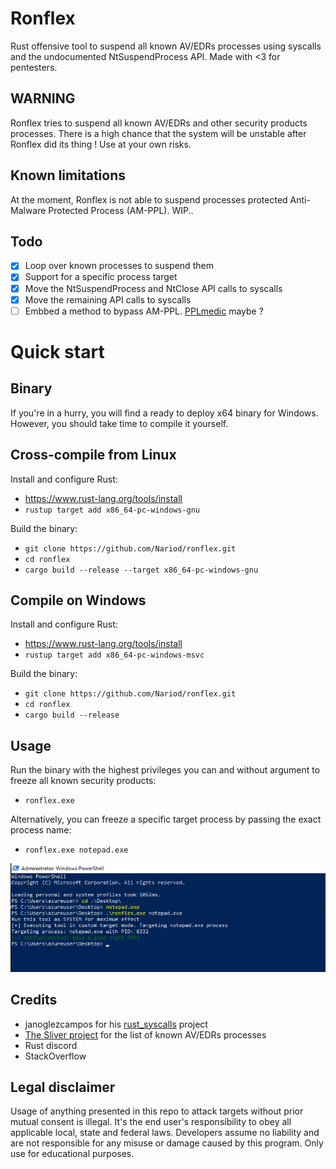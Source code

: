 # Ronflex
Rust offensive tool to suspend all known AV/EDRs processes using syscalls and the undocumented NtSuspendProcess API. Made with <3 for pentesters.

## WARNING
Ronflex tries to suspend all known AV/EDRs and other security products processes. There is a high chance that the system will be unstable after Ronflex did its thing ! Use at your own risks.

## Known limitations
At the moment, Ronflex is not able to suspend processes protected Anti-Malware Protected Process (AM-PPL). WIP..

## Todo
- [x] Loop over known processes to suspend them
- [x] Support for a specific process target
- [x] Move the NtSuspendProcess and NtClose API calls to syscalls 
- [x] Move the remaining API calls to syscalls
- [ ] Embbed a method to bypass AM-PPL. [PPLmedic](https://github.com/itm4n/PPLmedic) maybe ?

# Quick start

## Binary
If you're in a  hurry, you will find a ready to deploy x64 binary for Windows. However, you should take time to compile it yourself.
## Cross-compile from Linux

Install and configure Rust:
- https://www.rust-lang.org/tools/install
- `rustup target add x86_64-pc-windows-gnu`

Build the binary:
- `git clone https://github.com/Nariod/ronflex.git`
- `cd ronflex`
- `cargo build --release --target x86_64-pc-windows-gnu`

## Compile on Windows

Install and configure Rust:
- https://www.rust-lang.org/tools/install
- `rustup target add x86_64-pc-windows-msvc`

Build the binary:
- `git clone https://github.com/Nariod/ronflex.git`
- `cd ronflex`
- `cargo build --release`

## Usage
Run the binary with the highest privileges you can and without argument to freeze all known security products:
- `ronflex.exe`

Alternatively, you can freeze a specific target process by passing the exact process name:
- `ronflex.exe notepad.exe`

![Notepad put to sleep](img/ronflex_notepad.png)

## Credits
- janoglezcampos for his [rust_syscalls](https://github.com/janoglezcampos/rust_syscalls) project
- [The Sliver project](https://github.com/BishopFox/sliver) for the list of known AV/EDRs processes
- Rust discord
- StackOverflow

## Legal disclaimer
Usage of anything presented in this repo to attack targets without prior mutual consent is illegal. It's the end user's responsibility to obey all applicable local, state and federal laws. Developers assume no liability and are not responsible for any misuse or damage caused by this program. Only use for educational purposes.
